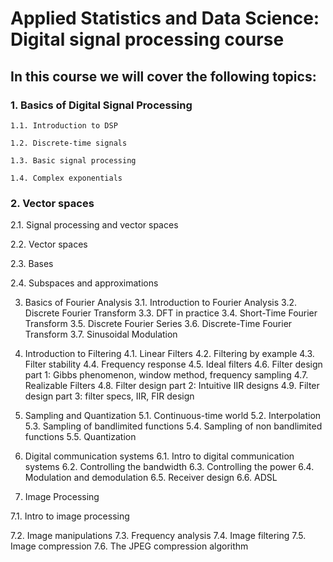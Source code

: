 # Applied Statistics and Data Science: Digital signal processing course 

## In this course we will cover the following topics:

### 1. Basics of Digital Signal Processing

    1.1. Introduction to DSP

    1.2. Discrete-time signals
  
    1.3. Basic signal processing
  
    1.4. Complex exponentials

### 2. Vector spaces

  2.1. Signal processing and vector spaces

  2.2. Vector spaces

  2.3. Bases

  2.4. Subspaces and approximations

3. Basics of Fourier Analysis
3.1. Introduction to Fourier Analysis
3.2. Discrete Fourier Transform
3.3. DFT in practice
3.4. Short-Time Fourier Transform
3.5. Discrete Fourier Series
3.6. Discrete-Time Fourier Transform
3.7. Sinusoidal Modulation

4. Introduction to Filtering
4.1. Linear Filters
4.2. Filtering by example
4.3. Filter stability
4.4. Frequency response
4.5. Ideal filters
4.6. Filter design part 1: Gibbs phenomenon, window method, frequency sampling
4.7. Realizable Filters
4.8. Filter design part 2: Intuitive IIR designs
4.9. Filter design part 3: filter specs, IIR, FIR design

5. Sampling and Quantization
5.1. Continuous-time world
5.2. Interpolation
5.3. Sampling of bandlimited functions
5.4. Sampling of non bandlimited functions
5.5. Quantization

6. Digital communication systems
6.1. Intro to digital communication systems
6.2. Controlling the bandwidth
6.3. Controlling the power
6.4. Modulation and demodulation
6.5. Receiver design
6.6. ADSL

7. Image Processing

7.1. Intro to image processing

7.2. Image manipulations
7.3. Frequency analysis
7.4. Image filtering
7.5. Image compression
7.6. The JPEG compression algorithm

